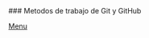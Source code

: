 <script src="https://kit.fontawesome.com/9b21360d5e.js" crossorigin="anonymous"></script>
<link rel="stylesheet" href="style.css">
### Metodos de trabajo de Git y GitHub 
<i class="fas fa-atom prueba"></i>

<i class="fas fa-jedi fa-9x prueba"></i>





















[Menu](index.md)